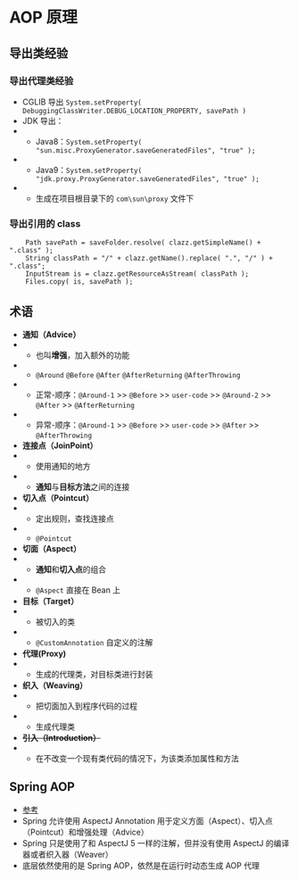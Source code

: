 # AOP 原理

## 导出类经验

### 导出代理类经验
- CGLIB 导出 `System.setProperty( DebuggingClassWriter.DEBUG_LOCATION_PROPERTY, savePath )`
- JDK 导出：
- - Java8：`System.setProperty( "sun.misc.ProxyGenerator.saveGeneratedFiles", "true" );`
- - Java9：`System.setProperty( "jdk.proxy.ProxyGenerator.saveGeneratedFiles", "true" );`
- - 生成在项目根目录下的 `com\sun\proxy` 文件下

### 导出引用的 class
```
	Path savePath = saveFolder.resolve( clazz.getSimpleName() + ".class" );
	String classPath = "/" + clazz.getName().replace( ".", "/" ) + ".class";
	InputStream is = clazz.getResourceAsStream( classPath );
	Files.copy( is, savePath );
```

## 术语
- **通知（Advice）**
- - 也叫**增强**，加入额外的功能
- - `@Around` `@Before` `@After` `@AfterReturning` `@AfterThrowing`
- - 正常-顺序：`@Around-1` >> `@Before` >> `user-code` >> `@Around-2` >> `@After` >> `@AfterReturning` 
- - 异常-顺序：`@Around-1` >> `@Before` >> `user-code` >> `@After` >> `@AfterThrowing`
- **连接点（JoinPoint）**
- - 使用通知的地方
- - **通知**与**目标方法**之间的连接
- **切入点（Pointcut）**
- - 定出规则，查找连接点
- - `@Pointcut`
- **切面（Aspect）**
- - **通知**和**切入点**的组合
- - `@Aspect` 直接在 Bean 上
- **目标（Target）**
- - 被切入的类
- - `@CustomAnnotation` 自定义的注解
- **代理(Proxy)**
- - 生成的代理类，对目标类进行封装
- **织入（Weaving）**
- - 把切面加入到程序代码的过程
- - 生成代理类
- ~~**引入（Introduction）**~~
- - 在不改变一个现有类代码的情况下，为该类添加属性和方法

## Spring AOP
- [参考](https://www.ibm.com/developerworks/cn/java/j-lo-springaopcglib)
- Spring 允许使用 AspectJ Annotation 用于定义方面（Aspect）、切入点（Pointcut）和增强处理（Advice）
- Spring 只是使用了和 AspectJ 5 一样的注解，但并没有使用 AspectJ 的编译器或者织入器（Weaver）
- 底层依然使用的是 Spring AOP，依然是在运行时动态生成 AOP 代理